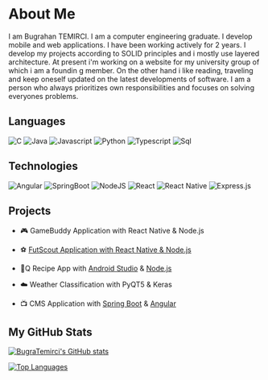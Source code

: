 # About Me

I am Bugrahan TEMIRCI. 
I am a computer engineering graduate.
I develop mobile and web applications.
I have been working actively for 2 years.
I develop my projects according to SOLID
principles and i mostly use layered architecture.
At present i'm working on a website for my
university group of which i am a foundin g
member.
On the other hand i like reading, traveling and
keep oneself updated on the latest developments
of software.
I am a person who always prioritizes own
responsibilities and focuses on solving everyones
problems.

## Languages
![C](https://img.shields.io/badge/C-00599C?style=for-the-badge&logo=c&logoColor=white)
![Java](https://img.shields.io/badge/Java-ED8B00?style=for-the-badge&logo=java&logoColor=white)
![Javascript](https://img.shields.io/badge/JavaScript-323330?style=for-the-badge&logo=javascript&logoColor=F7DF1E)
![Python](https://img.shields.io/badge/Python-FFD43B?style=for-the-badge&logo=python&logoColor=blue)
![Typescript](https://img.shields.io/badge/TypeScript-007ACC?style=for-the-badge&logo=typescript&logoColor=white)
![Sql](	https://img.shields.io/badge/SQL-316192?style=for-the-badge&logo=postgresql&logoColor=white)

## Technologies 

![Angular](	https://img.shields.io/badge/Angular-DD0031?style=for-the-badge&logo=angular&logoColor=white)
![SpringBoot](	https://img.shields.io/badge/Spring_Boot-F2F4F9?style=for-the-badge&logo=spring-boot)
![NodeJS](https://img.shields.io/badge/node.js-6DA55F?style=for-the-badge&logo=node.js&logoColor=white)
![React](https://img.shields.io/badge/react-%2320232a.svg?style=for-the-badge&logo=react&logoColor=%2361DAFB)
![React Native](https://img.shields.io/badge/react_native-%2320232a.svg?style=for-the-badge&logo=react&logoColor=%2361DAFB)
![Express.js](https://img.shields.io/badge/express.js-%23404d59.svg?style=for-the-badge&logo=express&logoColor=%2361DAFB)




## Projects

- 🎮 GameBuddy Application with React Native & Node.js 
- ⚽ [FutScout Application with
React Native & Node.js](https://github.com/bugratemirci/futscout)
- 🥘Q Recipe App with
[Android Studio](https://github.com/bugratemirci/qRecipe) & [Node.js](https://github.com/bugratemirci/qRecipeApi)

- ☁️ Weather Classification with PyQT5 & Keras
- 📺 CMS Application with [Spring Boot](https://github.com/bugratemirci/VODCMS) & [Angular](https://github.com/bugratemirci/VODCMS_ANGULAR)

## <b>My GitHub Stats</b>

<a href="http://www.github.com/bugratemirci"><img src="https://github-readme-stats.vercel.app/api?username=bugratemirci&show_icons=true&hide=&count_private=true&title_color=0891b2&text_color=ffffff&icon_color=0891b2&bg_color=1c1917&hide_border=true&show_icons=true" alt="BugraTemirci's GitHub stats" /></a>

<a href="https://github.com/bugratemirci" align="left"><img src="https://github-readme-stats.vercel.app/api/top-langs/?username=bugratemirci&langs_count=10&title_color=0891b2&text_color=ffffff&icon_color=0891b2&bg_color=1c1917&hide_border=true&locale=en&custom_title=Top%20%Languages" alt="Top Languages" /></a>
 


<!---
bugratemirci/bugratemirci is a ✨ special ✨ repository because its `README.md` (this file) appears on your GitHub profile.
You can click the Preview link to take a look at your changes.
--->
